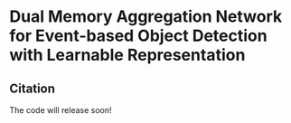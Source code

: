 # Dual Memory Aggregation Network for Event-based Object Detection with Learnable Representation
## Citation

The code will release soon!
